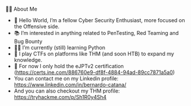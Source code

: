 👨‍💻 About Me
- 👋 Hello World, I’m a fellow Cyber Security Enthusiast, more focused on the Offensive side.
- 📚 I’m interested in anything related to PenTesting, Red Teaming and Bug Bounty
- 👨‍💻 I’m currently (still) learning Python
- 👾 I play CTFs on platforms like THM (and soon HTB) to expand my knowledge.
- 🏅 For now I only hold the eJPTv2 certification (https://certs.ine.com/886760e9-df8f-4884-94ad-89cc7871a5a0)
- You can contact me on my Linkedin profile: https://www.linkedin.com/in/bernardo-catana/
- And you can also checkout my THM profile: https://tryhackme.com/p/Sh1R0y4Sh4

<!---
0x00KayoS/0x00KayoS is a ✨ special ✨ repository because its `README.md` (this file) appears on your GitHub profile.
You can click the Preview link to take a look at your changes.
--->
